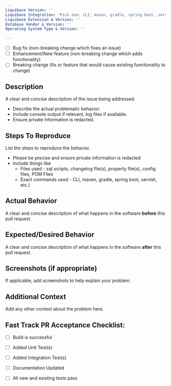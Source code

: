 ```yaml
---
Liquibase Version: ''
Liquibase Integration: 'Pick one: CLI, maven, gradle, spring boot, servlet, etc.' 
Liquibase Extension & Version: ''
Database Vendor & Version: ''
Operating System Type & Version: ''

---
```


<!--- What types of changes does your code introduce?
      Put an `x` in all the boxes that apply: -->
- [ ] Bug fix (non-breaking change which fixes an issue)
- [ ] Enhancement/New feature (non-breaking change which adds functionality)
- [ ] Breaking change (fix or feature that would cause existing functionality to change)

## Description

A clear and concise description of the issue being addressed.
- Describe the actual problematic behavior.
- Include console output if relevant, log files if available. 
- Ensure private information is redacted.

## Steps To Reproduce

List the steps to reproduce the behavior.
- Please be precise and ensure private information is redacted
- Include things like
  - Files used - sql scripts, changelog file(s), property file(s), config files, POM Files
  - Exact commands used - CLI, maven, gradle, spring boot, servlet, etc.)

## Actual Behavior
A clear and concise description of what happens in the software **before** this pull request.

## Expected/Desired Behavior
A clear and concise description of what happens in the software **after** this pull request.

## Screenshots (if appropriate)
If applicable, add screenshots to help explain your problem.

## Additional Context
Add any other context about the problem here.

## Fast Track PR Acceptance Checklist:
<!--- Completing these speeds up the acceptance of your pull request -->
<!--- Put an `x` in all the boxes that apply. -->
<!--- If you're unsure about any of these, just ask us in a comment. We're here to help! -->
- [ ] Build is successful
- [ ] Added Unit Test(s)
- [ ] Added Integration Test(s)
- [ ] Documentation Updated
- [ ] All new and existing tests pass

